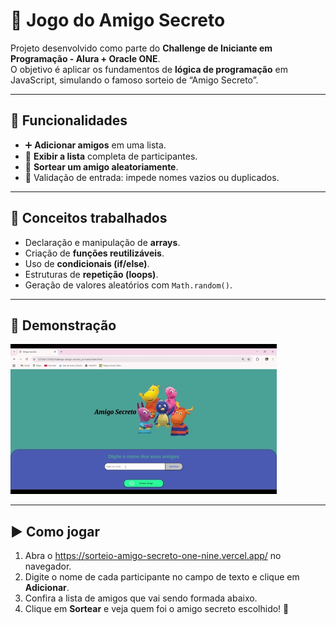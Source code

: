 # 🎲 Jogo do Amigo Secreto  

Projeto desenvolvido como parte do **Challenge de Iniciante em Programação - Alura + Oracle ONE**.  
O objetivo é aplicar os fundamentos de **lógica de programação** em JavaScript, simulando o famoso sorteio de “Amigo Secreto”.

---

## 📌 Funcionalidades
- ➕ **Adicionar amigos** em uma lista.  
- 📝 **Exibir a lista** completa de participantes.  
- 🎰 **Sortear um amigo aleatoriamente**.  
- 🚫 Validação de entrada: impede nomes vazios ou duplicados.  

---

## 🧠 Conceitos trabalhados
- Declaração e manipulação de **arrays**.  
- Criação de **funções reutilizáveis**.  
- Uso de **condicionais (if/else)**.  
- Estruturas de **repetição (loops)**.  
- Geração de valores aleatórios com `Math.random()`.  

---

## 📸 Demonstração  
![Demonstração do site](demonstracaoamigogsecreto.gif)

---

## ▶️ Como jogar
1. Abra o https://sorteio-amigo-secreto-one-nine.vercel.app/ no navegador.  
2. Digite o nome de cada participante no campo de texto e clique em **Adicionar**.  
3. Confira a lista de amigos que vai sendo formada abaixo.  
4. Clique em **Sortear** e veja quem foi o amigo secreto escolhido! 🎉
